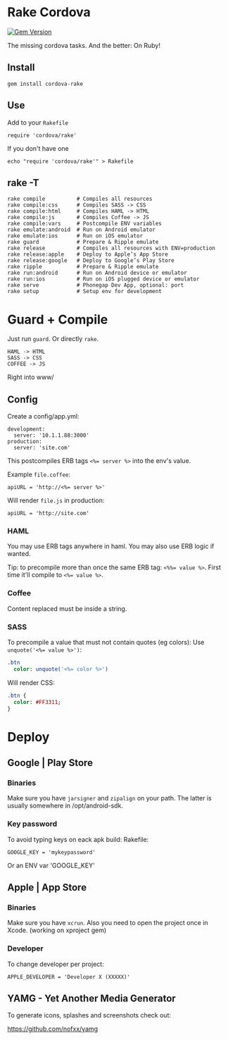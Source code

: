 # Rake Cordova

[![Gem Version](https://badge.fury.io/rb/cordova-rake.svg)](http://badge.fury.io/rb/cordova-rake)

The missing cordova tasks. And the better: On Ruby!

## Install

    gem install cordova-rake


## Use

Add to your `Rakefile`

    require 'cordova/rake'

If you don't have one

    echo "require 'cordova/rake'" > Rakefile


## rake -T

```
rake compile          # Compiles all resources
rake compile:css      # Compiles SASS -> CSS
rake compile:html     # Compiles HAML -> HTML
rake compile:js       # Compiles Coffee -> JS
rake compile:vars     # Postcompile ENV variables
rake emulate:android  # Run on Android emulator
rake emulate:ios      # Run on iOS emulator
rake guard            # Prepare & Ripple emulate
rake release          # Compiles all resources with ENV=production
rake release:apple    # Deploy to Apple’s App Store
rake release:google   # Deploy to Google’s Play Store
rake ripple           # Prepare & Ripple emulate
rake run:android      # Run on Android device or emulator
rake run:ios          # Run on iOS plugged device or emulator
rake serve            # Phonegap Dev App, optional: port
rake setup            # Setup env for development
```

# Guard + Compile

Just run `guard`. Or directly `rake`.
```
HAML -> HTML
SASS -> CSS
COFFEE -> JS
```
Right into www/

## Config

Create a config/app.yml:

```
development:
  server: '10.1.1.88:3000'
production:
  server: 'site.com'
```

This postcompiles ERB tags `<%= server %>` into the env's value.

Example `file.coffee`:

    apiURL = 'http://<%= server %>'

Will render `file.js` in production:

    apiURL = 'http://site.com'

### HAML

You may use ERB tags anywhere in haml.
You may also use ERB logic if wanted.

Tip: to precompile more than once the same ERB tag: `<%%= value %>`.
First time it'll compile to `<%= value %>`.

### Coffee

Content replaced must be inside a string.


### SASS

To precompile a value that must not contain quotes (eg colors):
Use `unquote('<%= value %>')`:

```sass
.btn
  color: unquote('<%= color %>')
```

Will render CSS:

```sass
.btn {
  color: #FF3311;
}
```

# Deploy

## Google | Play Store


### Binaries

Make sure you have `jarsigner` and `zipalign` on your path.
The latter is usually somewhere in /opt/android-sdk.


### Key password

To avoid typing keys on eack apk build:
Rakefile:

    GOOGLE_KEY = 'mykeypassword'

Or an ENV var 'GOOGLE_KEY'


## Apple | App Store


### Binaries

Make sure you have `xcrun`.
Also you need to open the project once in Xcode. (working on xproject gem)

### Developer

To change developer per project:

    APPLE_DEVELOPER = 'Developer X (XXXXX)'


## YAMG - Yet Another Media Generator

To generate icons, splashes and screenshots check out:

https://github.com/nofxx/yamg
